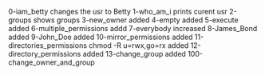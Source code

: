 0-iam_betty changes the usr to Betty
1-who_am_i prints curent usr
2-groups shows groups
3-new_owner added
4-empty added
5-execute added
6-multiple_permissions addd
7-everybody increased
8-James_Bond added
9-John_Doe added
10-mirror_permissions added
11-directories_permissions
chmod -R u=rwx,go=rx added
12-directory_permissions added
13-change_group added
100-change_owner_and_group
